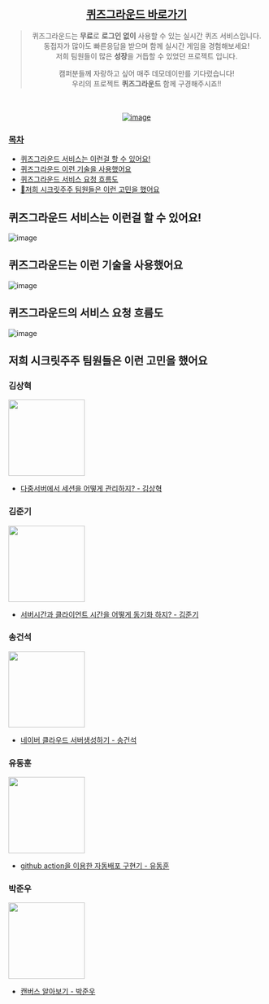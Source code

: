 <div align="center"> 

## [퀴즈그라운드 바로가기](http://www.quizground.duckdns.org)

> 퀴즈그라운드는 **무료**로 **로그인 없이** 사용할 수 있는 실시간 퀴즈 서비스입니다.  
> 동접자가 많아도 빠른응답을 받으며 함께 실시간 게임을 경험해보세요!<br>
> 저희 팀원들이 많은 **성장**을 거듭할 수 있었던 프로젝트 입니다.
>
> 캠퍼분들께 자랑하고 싶어 매주 데모데이만를 기다렸습니다!  
> 우리의 프로젝트 **퀴즈그라운드** 함께 구경해주시죠!!

<br><br>
<a href="http://www.quizground.duckdns.org">
![image](https://github.com/user-attachments/assets/a36f95e4-2e3b-4040-9531-7412b38cf469)
<br>
</div>

<!-- TOC -->

### 목차

* [퀴즈그라운드 서비스는 이런걸 할 수 있어요!](#퀴즈그라운드-서비스는-이런걸-할-수-있어요)
* [퀴즈그라운드 이런 기술을 사용했어요](#퀴즈그라운드는-이런-기술을-사용했어요)
* [퀴즈그라운드 서비스 요청 흐름도](#퀴즈그라운드의-서비스-요청-흐름도)
* [🤔저희 시크릿주주 팀원들은 이런 고민을 했어요](#저희-시크릿주주-팀원들은-이런-고민을-했어요)

<!-- TOC -->

## 퀴즈그라운드 서비스는 이런걸 할 수 있어요!

![image](https://github.com/user-attachments/assets/d77f98d1-ef86-4fda-8cf8-d4e01b255cd8)

## 퀴즈그라운드는 이런 기술을 사용했어요

![image](https://github.com/user-attachments/assets/eb525cbb-a8ec-4124-91c6-6894669f5ea1)

## 퀴즈그라운드의 서비스 요청 흐름도

![image](https://github.com/user-attachments/assets/a4d46a8e-9115-45c1-ab27-2a81984b91c4)

## 저희 시크릿주주 팀원들은 이런 고민을 했어요

### 김상혁

<a href="https://github.com/NewCodes7"><img src="https://avatars.githubusercontent.com/u/123712285?v=4" width="150"></a>

- [다중서버에서 세션을 어떻게 관리하지? - 김상혁](https://www.notion.so/s0n9/c1102f6f03c248aaa6d4fac01053dd8a?pvs=4)

### 김준기

<a href="https://github.com/ijun17"><img src="https://avatars.githubusercontent.com/u/54887575?v=4" width="150"></a>

- [서버시간과 클라이언트 시간을 어떻게 동기화 하지? - 김준기](https://www.notion.so/s0n9/8cbb0a03993142e093f269b09e938509?pvs=25)

### 송건석

<a href="https://github.com/songbuild00"><img src="https://avatars.githubusercontent.com/u/12987674?v=4" width="150"></a>

- [네이버 클라우드 서버생성하기 - 송건석](https://www.notion.so/s0n9/133c2492516b806eb172d8527bf07785?pvs=4)

### 유동훈

<a href="https://github.com/DongHoonYu96"><img src="https://avatars.githubusercontent.com/u/50190387?v=4" width="150"></a>

- [github action을 이용한 자동배포 구현기 - 유동훈](https://www.notion.so/s0n9/ci-cd-github-action-d6b16167deea45308fb08a3fb2ccb60f?pvs=4)

### 박준우

<a href="https://github.com/always97"><img src="https://avatars.githubusercontent.com/u/97427744?v=4" width="150"></a>

- [캔버스 알아보기 - 박준우](https://www.notion.so/s0n9/canvas-canvas-a61d7fdc0a4042cb88f2fe34cb65c642?pvs=4)
